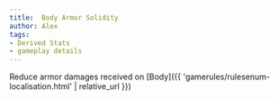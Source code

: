 ```yaml
---
title:  Body Armor Solidity
author: Alex
tags:
- Derived Stats
- gameplay details
---                               
```






Reduce armor damages received on [Body]({{ 'gamerules/rulesenum-localisation.html' | relative_url }})


